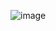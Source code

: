 ![image](https://github.com/rafaelwildgrub/CG-tarefas/assets/54123589/7cdd6f39-3d77-47ef-8fef-2c4f891d3cdc)

